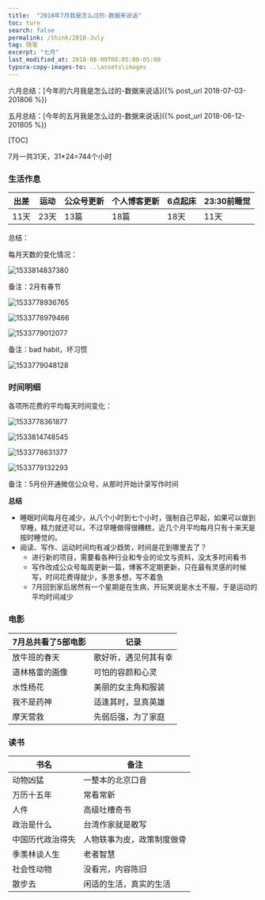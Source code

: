 ```yaml
---
title:  "2018年7月我是怎么过的-数据来说话"
toc: ture
search: false
permalink: /think/2018-July
tag: 随笔
excerpt: "七月"
last_modified_at: 2018-08-09T08:05:00-05:00
typora-copy-images-to: ..\assets\images
---
```


六月总结：[今年的六月我是怎么过的-数据来说话]({% post_url 2018-07-03-201806 %})

五月总结：[今年的五月我是怎么过的-数据来说话]({% post_url 2018-06-12-201805 %})

[TOC]



7月一共31天，31*24=744个小时

### 生活作息

| 出差 | 运动 | 公众号更新 | 个人博客更新 | 6点起床 | 23:30前睡觉 |
| ---- | ---- | ---------- | ------------ | ------- | ----------- |
| 11天 | 23天 | 13篇       | 18篇         | 18天    | 11天        |

总结：

每月天数的变化情况：

![1533814837380](../assets/images/1533814837380.png)

备注：2月有春节

![1533778936765](../assets/images/1533778936765.png)	

![1533778979466](../assets/images/1533778979466.png)

![1533779012077](../assets/images/1533779012077.png)

备注：bad habit，坏习惯

![1533779048128](../assets/images/1533779048128.png)





### 时间明细

各项所花费的平均每天时间变化：

![1533778361877](../assets/images/1533778361877.png)

![1533814748545](../assets/images/1533814748545.png)

![1533778631377](../assets/images/1533778631377.png)

![1533779132293](../assets/images/1533779132293.png)

备注：5月份开通微信公众号，从那时开始计录写作时间

**总结**

- 睡眠时间每月在减少，从八个小时到七个小时，强制自己早起，如果可以做到早睡，精力就还可以，不过早睡做得很糟糕，近几个月平均每月只有十来天是按时睡觉的。
- 阅读、写作、运动时间均有减少趋势，时间是花到哪里去了？
  - 进行新的项目，需要看各种行业和专业的论文与资料，没太多时间看书
  - 写作改成公众号每周更新一篇，博客不定期更新，只在最有灵感的时候写，时间花费得就少，多思多想，写不着急
  - 7月回到家后居然有一个星期是在生病，开玩笑说是水土不服，于是运动的平均时间减少



### 电影

| 7月总共看了5部电影 | 记录                 |
| ------------------ | -------------------- |
| 放牛班的春天       | 歌好听，遇见何其有幸 |
| 道林格雷的画像     | 可怕的容颜和心灵     |
| 水性杨花           | 美丽的女主角和服装   |
| 我不是药神         | 适逢其时，显真英雄   |
| 摩天营救           | 先弱后强，为了家庭   |

### 读书

| 书名             | 备注                       |
| ---------------- | -------------------------- |
| 动物凶猛         | 一整本的北京口音           |
| 万历十五年       | 常看常新                   |
| 人件             | 高级吐槽奇书               |
| 政治是什么       | 台湾作家就是敢写           |
| 中国历代政治得失 | 人物轶事为皮，政策制度做骨 |
| 季羡林谈人生     | 老者智慧                   |
| 社会性动物       | 没看完，内容陈旧           |
| 散步去           | 闲适的生活，真实的生活     |